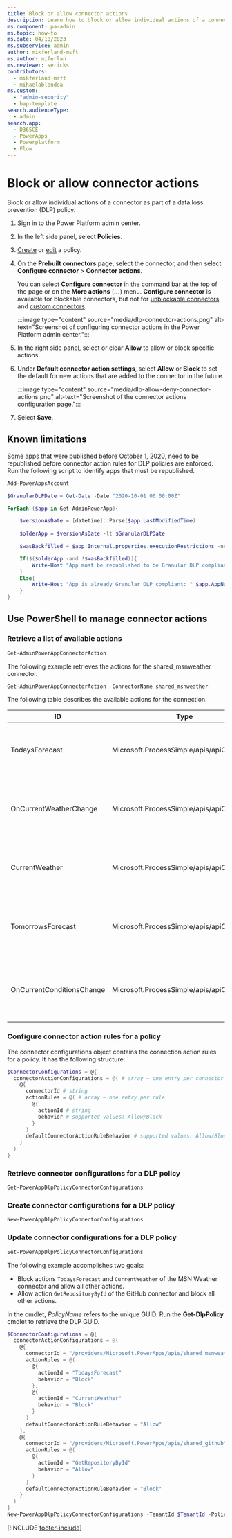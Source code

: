 ```yaml
---
title: Block or allow connector actions
description: Learn how to block or allow individual actions of a connector as part of a data loss prevention policy in Power Platform.
ms.component: pa-admin
ms.topic: how-to
ms.date: 04/10/2023
ms.subservice: admin
author: mikferland-msft
ms.author: miferlan
ms.reviewer: sericks
contributors:
  - mikferland-msft
  - mihaelablendea
ms.custom:
  - "admin-security"
  - bap-template
search.audienceType: 
  - admin
search.app:
  - D365CE
  - PowerApps
  - Powerplatform
  - Flow
---
```


# Block or allow connector actions

Block or allow individual actions of a connector as part of a data loss prevention (DLP) policy.

1. Sign in to the Power Platform admin center.
1. In the left side panel, select **Policies**.
1. [Create](create-dlp-policy.md) or [edit](prevent-data-loss.md#edit-a-dlp-policy) a policy.
1. On the **Prebuilt connectors** page, select the connector, and then select **Configure connector** > **Connector actions**.

    You can select **Configure connector** in the command bar at the top of the page or on the **More actions** (**&hellip;**) menu. **Configure connector** is available for blockable connectors, but not for [unblockable connectors](dlp-connector-classification.md#list-of-connectors-that-cant-be-blocked) and [custom connectors](dlp-custom-connector-parity.md).

    :::image type="content" source="media/dlp-connector-actions.png" alt-text="Screenshot of configuring connector actions in the Power Platform admin center.":::

1. In the right side panel, select or clear **Allow** to allow or block specific actions.
1. Under **Default connector action settings**, select **Allow** or **Block** to set the default for new actions that are added to the connector in the future.

    :::image type="content" source="media/dlp-allow-deny-connector-actions.png" alt-text="Screenshot of the connector actions configuration page.":::

1. Select **Save**.

## Known limitations

Some apps that were published before October 1, 2020, need to be republished before connector action rules for DLP policies are enforced. Run the following script to identify apps that must be republished.

```powershell
Add-PowerAppsAccount

$GranularDLPDate = Get-Date -Date "2020-10-01 00:00:00Z"

ForEach ($app in Get-AdminPowerApp){

    $versionAsDate = [datetime]::Parse($app.LastModifiedTime)
    
    $olderApp = $versionAsDate -lt $GranularDLPDate

    $wasBackfilled = $app.Internal.properties.executionRestrictions -ne $null -and $app.Internal.properties.executionRestrictions.dataLossPreventionEvaluationResult -ne $null -and ![string]::IsNullOrEmpty($app.Internal.properties.executionRestrictions.dataLossPreventionEvaluationResult.lastAdvancedBackfillDate) 

    If($($olderApp -and !$wasBackfilled)){
        Write-Host "App must be republished to be Granular DLP compliant: " $app.AppName " "  $app.Internal.properties.displayName " " $app.Internal.properties.owner.email
    } 
    Else{ 
        Write-Host "App is already Granular DLP compliant: " $app.AppName 
    }
}
```

## Use PowerShell to manage connector actions

### Retrieve a list of available actions

```powershell
Get-AdminPowerAppConnectorAction
```

The following example retrieves the actions for the shared_msnweather connector.

```powershell
Get-AdminPowerAppConnectorAction -ConnectorName shared_msnweather
```

The following table describes the available actions for the connection.<!-- EDITOR'S NOTE: In the table, is "@{" with no closing bracket correct? -->

|ID | Type | Properties |
|---------|---------|---------|
| TodaysForecast | Microsoft.ProcessSimple/apis/apiOperations | @{summary=Get forecast for today; description=Get the forecast for the current day in the specified location |
| OnCurrentWeatherChange | Microsoft.ProcessSimple/apis/apiOperations | @{summary=When the current weather changes; description=Triggers a new flow when the specified weather measure changes |
| CurrentWeather | Microsoft.ProcessSimple/apis/apiOperations | @{summary=Get current weather; description=Get the current weather for a location; visibility=advanced |
| TomorrowsForecast | Microsoft.ProcessSimple/apis/apiOperations | @{summary=Get the forecast for tomorrow; description=Get the forecast for tomorrow in the specified location |
| OnCurrentConditionsChange | Microsoft.ProcessSimple/apis/apiOperations | @{summary=When the current conditions change; description=Triggers a new flow when the conditions change for a location |

### Configure connector action rules for a policy

The connector configurations object contains the connection action rules for a policy. It has the following structure:

```powershell
$ConnectorConfigurations = @{ 
  connectorActionConfigurations = @( # array – one entry per connector
    @{  
      connectorId # string
      actionRules = @( # array – one entry per rule 
        @{ 
          actionId # string
          behavior # supported values: Allow/Block
        }
      ) 
      defaultConnectorActionRuleBehavior # supported values: Allow/Block
    } 
  ) 
}
```

### Retrieve connector configurations for a DLP policy

```powershell
Get-PowerAppDlpPolicyConnectorConfigurations 
```

### Create connector configurations for a DLP policy

```powershell
New-PowerAppDlpPolicyConnectorConfigurations
```

### Update connector configurations for a DLP policy

```powershell
Set-PowerAppDlpPolicyConnectorConfigurations
```

The following example accomplishes two goals:

- Block actions `TodaysForecast` and `CurrentWeather` of the MSN Weather connector and allow all other actions.
- Allow action `GetRepositoryById` of the GitHub connector and block all other actions.

In the cmdlet, *PolicyName* refers to the unique GUID. Run the **Get-DlpPolicy** cmdlet to retrieve the DLP GUID.

```powershell
$ConnectorConfigurations = @{ 
  connectorActionConfigurations = @(
    @{  
      connectorId = "/providers/Microsoft.PowerApps/apis/shared_msnweather" 
      actionRules = @(
        @{ 
          actionId = "TodaysForecast" 
          behavior = "Block"
        }, 
        @{ 
          actionId = "CurrentWeather" 
          behavior = "Block"
        } 
      ) 
      defaultConnectorActionRuleBehavior = "Allow"
    },
    @{  
      connectorId = "/providers/Microsoft.PowerApps/apis/shared_github" 
      actionRules = @(
        @{ 
          actionId = "GetRepositoryById" 
          behavior = "Allow"
        }
      ) 
      defaultConnectorActionRuleBehavior = "Block"
    } 
  ) 
}
New-PowerAppDlpPolicyConnectorConfigurations -TenantId $TenantId -PolicyName $PolicyName -NewDlpPolicyConnectorConfigurations $ConnectorConfigurations
```

[!INCLUDE [footer-include](../includes/footer-banner.md)]
